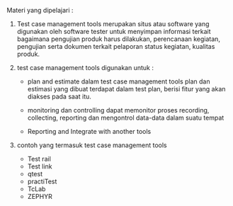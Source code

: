 Materi yang dipelajari :

1. Test case management tools
	merupakan situs atau software yang digunakan oleh software tester untuk menyimpan informasi terkait bagaimana pengujian produk harus dilakukan, perencanaan kegiatan, pengujian serta dokumen terkait pelaporan status kegiatan, kualitas produk.

2. test case management tools digunakan untuk :
	- plan and estimate
		dalam test case management tools plan dan estimasi yang dibuat terdapat dalam test plan, berisi fitur yang akan diakses pada saat itu.

	- monitoring dan controlling 
		dapat memonitor proses recording, collecting, reporting dan mengontrol data-data dalam suatu tempat 

	- Reporting and Integrate with another tools
	
3. contoh yang termasuk test case management tools 
	- Test rail
	- Test link
	- qtest
	- practiTest
	- TcLab
	- ZEPHYR

